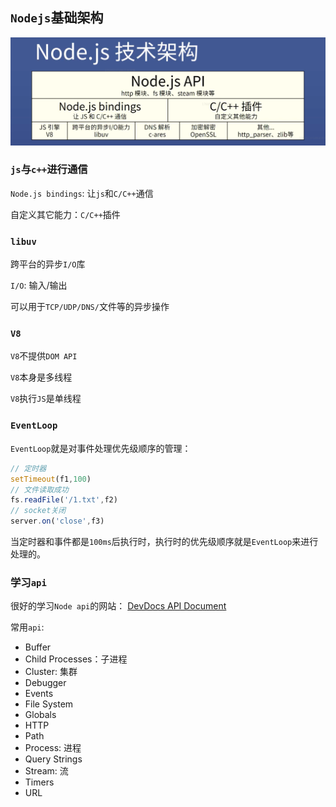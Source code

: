 ## `Nodejs`基础架构
![](https://raw.githubusercontent.com/wangkaiwd/drawing-bed/master/node-technology-architecture.png)
### `js`与`c++`进行通信
`Node.js bindings`: 让`js`和`C/C++`通信

自定义其它能力：`C/C++`插件

### `libuv`
跨平台的异步`I/O`库

`I/O`: 输入/输出

可以用于`TCP/UDP/DNS/`文件等的异步操作

### `V8`
`V8`不提供`DOM API`

`V8`本身是多线程

`V8`执行`JS`是单线程

### `EventLoop`
`EventLoop`就是对事件处理优先级顺序的管理：  
```javascript
// 定时器
setTimeout(f1,100)
// 文件读取成功
fs.readFile('/1.txt',f2)
// socket关闭
server.on('close',f3)
```
当定时器和事件都是`100ms`后执行时，执行时的优先级顺序就是`EventLoop`来进行处理的。

### 学习`api`
很好的学习`Node api`的网站： [DevDocs API Document](https://devdocs.io/)

常用`api`:
* Buffer
* Child Processes：子进程
* Cluster: 集群
* Debugger
* Events
* File System
* Globals
* HTTP
* Path
* Process: 进程
* Query Strings
* Stream: 流
* Timers
* URL
